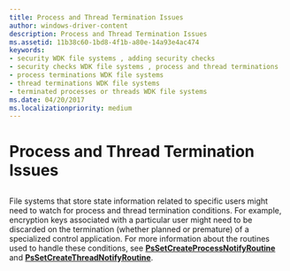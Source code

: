 ```yaml
---
title: Process and Thread Termination Issues
author: windows-driver-content
description: Process and Thread Termination Issues
ms.assetid: 11b38c60-1bd8-4f1b-a80e-14a93e4ac474
keywords:
- security WDK file systems , adding security checks
- security checks WDK file systems , process and thread terminations
- process terminations WDK file systems
- thread terminations WDK file systems
- terminated processes or threads WDK file systems
ms.date: 04/20/2017
ms.localizationpriority: medium
---
```


# Process and Thread Termination Issues


## <span id="ddk_process_and_thread_termination_issues_if"></span><span id="DDK_PROCESS_AND_THREAD_TERMINATION_ISSUES_IF"></span>


File systems that store state information related to specific users might need to watch for process and thread termination conditions. For example, encryption keys associated with a particular user might need to be discarded on the termination (whether planned or premature) of a specialized control application. For more information about the routines used to handle these conditions, see [**PsSetCreateProcessNotifyRoutine**](https://msdn.microsoft.com/library/windows/hardware/ff559951) and [**PsSetCreateThreadNotifyRoutine**](https://msdn.microsoft.com/library/windows/hardware/ff559954).

 

 




